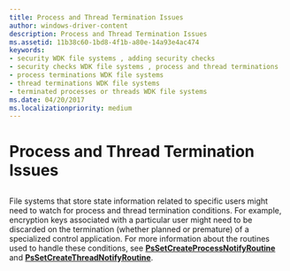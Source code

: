 ```yaml
---
title: Process and Thread Termination Issues
author: windows-driver-content
description: Process and Thread Termination Issues
ms.assetid: 11b38c60-1bd8-4f1b-a80e-14a93e4ac474
keywords:
- security WDK file systems , adding security checks
- security checks WDK file systems , process and thread terminations
- process terminations WDK file systems
- thread terminations WDK file systems
- terminated processes or threads WDK file systems
ms.date: 04/20/2017
ms.localizationpriority: medium
---
```


# Process and Thread Termination Issues


## <span id="ddk_process_and_thread_termination_issues_if"></span><span id="DDK_PROCESS_AND_THREAD_TERMINATION_ISSUES_IF"></span>


File systems that store state information related to specific users might need to watch for process and thread termination conditions. For example, encryption keys associated with a particular user might need to be discarded on the termination (whether planned or premature) of a specialized control application. For more information about the routines used to handle these conditions, see [**PsSetCreateProcessNotifyRoutine**](https://msdn.microsoft.com/library/windows/hardware/ff559951) and [**PsSetCreateThreadNotifyRoutine**](https://msdn.microsoft.com/library/windows/hardware/ff559954).

 

 




